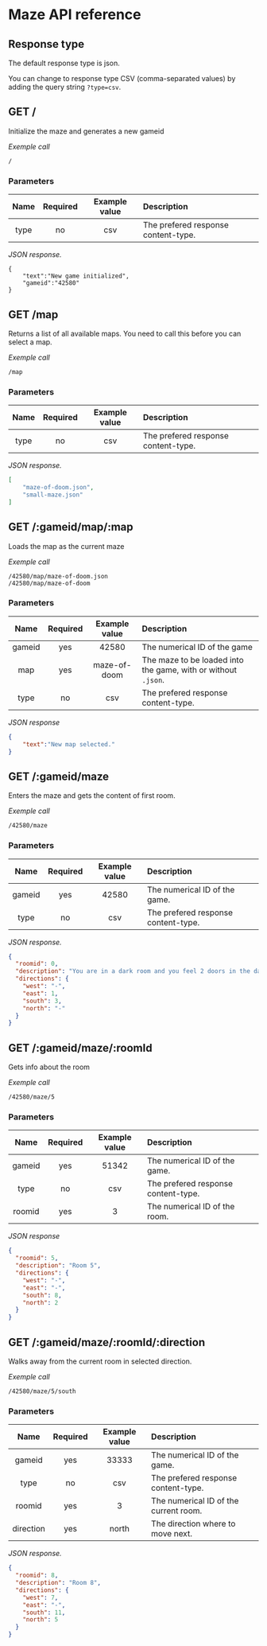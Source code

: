 Maze API reference
==================================


Response type
----------------------------------

The default response type is json.

You can change to response type CSV (comma-separated values) by adding the query string `?type=csv`.



GET /
----------------------------------

Initialize the maze and generates a new gameid

*Exemple call*

```
/
```



### Parameters

| Name | Required | Example value | Description |
|:----:|:--------:|:-------------:|:------------|
| type | no       | csv           | The prefered response content-type. |

*JSON response.*

```
{
    "text":"New game initialized",
    "gameid":"42580"
}
```



GET /map
----------------------------------

Returns a list of all available maps. You need to call this before you can select a map.

*Exemple call*

```
/map
```



### Parameters

| Name | Required | Example value | Description |
|:----:|:--------:|:-------------:|:------------|
| type | no       | csv           | The prefered response content-type. |

*JSON response.*

```json
[
    "maze-of-doom.json",
    "small-maze.json"
]
```



GET /:gameid/map/:map
----------------------------------

Loads the map as the current maze

*Exemple call*

```
/42580/map/maze-of-doom.json
/42580/map/maze-of-doom
```



### Parameters

| Name   | Required | Example value | Description |
|:------:|:--------:|:-------------:|:------------|
| gameid | yes      | 42580         | The numerical ID of the game |
| map    | yes      | maze-of-doom  | The maze to be loaded into the game, with or without `.json`.|
| type   | no       | csv           | The prefered response content-type. |

*JSON response*

```json
{
    "text":"New map selected."
}
```



GET /:gameid/maze
----------------------------------

Enters the maze and gets the content of first room.

*Exemple call*

```
/42580/maze
```



### Parameters

| Name   | Required | Example value | Description |
|:------:|:--------:|:-------------:|:------------|
| gameid | yes      |  42580        | The numerical ID of the game. |
| type   | no       | csv           | The prefered response content-type. |

*JSON response.*

```json
{
  "roomid": 0,
  "description": "You are in a dark room and you feel 2 doors in the dark dark room",
  "directions": {
    "west": "-",
    "east": 1,
    "south": 3,
    "north": "-"
  }
}
```



GET /:gameid/maze/:roomId
----------------------------------

Gets info about the room

*Exemple call*

```
/42580/maze/5
```



### Parameters

| Name   | Required | Example value | Description |
|:------:|:--------:|:-------------:|:------------|
| gameid | yes      | 51342         | The numerical ID of the game. |
| type   | no       | csv           | The prefered response content-type. |
| roomid | yes      | 3             | The numerical ID of the room. |

*JSON response*

```json
{
  "roomid": 5,
  "description": "Room 5",
  "directions": {
    "west": "-",
    "east": "-",
    "south": 8,
    "north": 2
  }
}
```



GET /:gameid/maze/:roomId/:direction
----------------------------------

Walks away from the current room in selected direction.

*Exemple call*

```
/42580/maze/5/south
```



### Parameters

| Name      | Required | Example value | Description |
|:---------:|:--------:|:-------------:|:------------|
| gameid    | yes      |  33333        | The numerical ID of the game. |
| type      | no       | csv           | The prefered response content-type. |
| roomid    | yes      | 3             | The numerical ID of the current room. |
| direction | yes      | north         | The direction where to move next. |

*JSON response.*

```json
{                           
  "roomid": 8,              
  "description": "Room 8",
  "directions": {         
    "west": 7,   
    "east": "-", 
    "south": 11,
    "north": 5 
  }             
}  
```